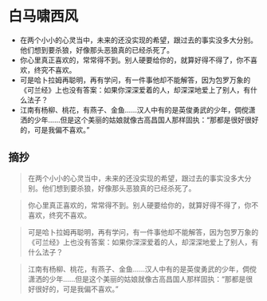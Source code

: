 # 白马啸西风

- 在两个小小的心灵当中，未来的还没实现的希望，跟过去的事实没多大分别。他们想到要杀狼，好像那头恶狼真的已经杀死了。
- 你心里真正喜欢的，常常得不到。别人硬要给你的，就算好得不得了，你不喜欢，终究不喜欢。
- 可是哈卜拉姆再聪明，再有学问，有一件事他却不能解答，因为包罗万象的《可兰经》上也没有答案：如果你深深爱着的人，却深深地爱上了别人，有什么法子？
- 江南有杨柳、桃花，有燕子、金鱼……汉人中有的是英俊勇武的少年，倜傥潇洒的少年……但是这个美丽的姑娘就像古高昌国人那样固执：“那都是很好很好的，可是我偏不喜欢。”

## 摘抄 

> 在两个小小的心灵当中，未来的还没实现的希望，跟过去的事实没多大分别。他们想到要杀狼，好像那头恶狼真的已经杀死了。

> 你心里真正喜欢的，常常得不到。别人硬要给你的，就算好得不得了，你不喜欢，终究不喜欢。

> 可是哈卜拉姆再聪明，再有学问，有一件事他却不能解答，因为包罗万象的《可兰经》上也没有答案：如果你深深爱着的人，却深深地爱上了别人，有什么法子？

> 江南有杨柳、桃花，有燕子、金鱼……汉人中有的是英俊勇武的少年，倜傥潇洒的少年……但是这个美丽的姑娘就像古高昌国人那样固执：“那都是很好很好的，可是我偏不喜欢。”